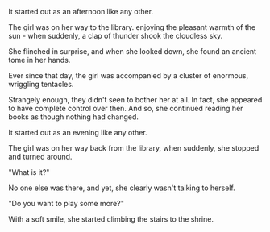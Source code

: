 It started out as an afternoon like any other.

The girl was on her way to the library. enjoying the pleasant warmth of the sun - when suddenly, a clap of thunder shook the cloudless sky.

She flinched in surprise, and when she looked down, she found an ancient tome in her hands. 

Ever since that day, the girl was accompanied by a cluster of enormous, wriggling tentacles.

Strangely enough, they didn't seen to bother her at all.
In fact, she appeared to have complete control over then.
And so, she continued reading her books as though nothing had changed. 

It started out as an evening like any other.

The girl was on her way back from the library, when suddenly, she stopped and turned around.

"What is it?"

No one else was there, and yet, she clearly wasn't talking to herself.

"Do you want to play some more?"

With a soft smile, she started climbing the stairs to the shrine.
